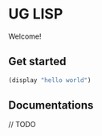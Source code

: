 # UG LISP

Welcome!

## Get started


```lisp
(display "hello world")
```

## Documentations

// TODO

